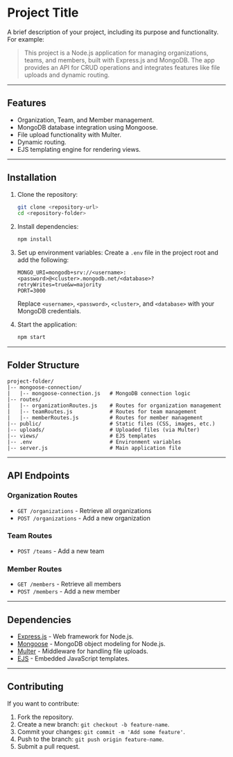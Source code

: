 # Project Title

A brief description of your project, including its purpose and functionality. For example:

> This project is a Node.js application for managing organizations, teams, and members, built with Express.js and MongoDB. The app provides an API for CRUD operations and integrates features like file uploads and dynamic routing.

---

## Features

- Organization, Team, and Member management.
- MongoDB database integration using Mongoose.
- File upload functionality with Multer.
- Dynamic routing.
- EJS templating engine for rendering views.

---

## Installation

1. Clone the repository:
   ```bash
   git clone <repository-url>
   cd <repository-folder>
   ```

2. Install dependencies:
   ```bash
   npm install
   ```

3. Set up environment variables:
   Create a `.env` file in the project root and add the following:
   ```plaintext
   MONGO_URI=mongodb+srv://<username>:<password>@<cluster>.mongodb.net/<database>?retryWrites=true&w=majority
   PORT=3000
   ```
   Replace `<username>`, `<password>`, `<cluster>`, and `<database>` with your MongoDB credentials.

4. Start the application:
   ```bash
   npm start
   ```

---

## Folder Structure

```
project-folder/
|-- mongoose-connection/
|   |-- mongoose-connection.js   # MongoDB connection logic
|-- routes/
|   |-- organizationRoutes.js    # Routes for organization management
|   |-- teamRoutes.js            # Routes for team management
|   |-- memberRoutes.js          # Routes for member management
|-- public/                      # Static files (CSS, images, etc.)
|-- uploads/                     # Uploaded files (via Multer)
|-- views/                       # EJS templates
|-- .env                         # Environment variables
|-- server.js                    # Main application file
```

---

## API Endpoints

### **Organization Routes**
- `GET /organizations` - Retrieve all organizations
- `POST /organizations` - Add a new organization


### **Team Routes**
- `POST /teams` - Add a new team

### **Member Routes**
- `GET /members` - Retrieve all members
- `POST /members` - Add a new member


---

## Dependencies

- [Express.js](https://expressjs.com/) - Web framework for Node.js.
- [Mongoose](https://mongoosejs.com/) - MongoDB object modeling for Node.js.
- [Multer](https://github.com/expressjs/multer) - Middleware for handling file uploads.
- [EJS](https://ejs.co/) - Embedded JavaScript templates.

---

## Contributing

If you want to contribute:

1. Fork the repository.
2. Create a new branch: `git checkout -b feature-name`.
3. Commit your changes: `git commit -m 'Add some feature'`.
4. Push to the branch: `git push origin feature-name`.
5. Submit a pull request.


